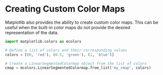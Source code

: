 # Creating Custom Color Maps

Matplotlib also provides the ability to create custom color maps. This can be useful when the built-in color maps do not provide the desired representation of the data.

```python
import matplotlib.colors as mcolors

# Define a list of colors and their corresponding values
colors = [(0, 'red'), (0.5, 'green'), (1, 'blue')]

# Create a LinearSegmentedColormap object from the list of colors
cmap = mcolors.LinearSegmentedColormap.from_list('my_cmap', colors)
```

#
